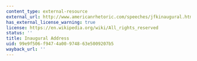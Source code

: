 ```yaml
---
content_type: external-resource
external_url: http://www.americanrhetoric.com/speeches/jfkinaugural.htm
has_external_license_warning: true
license: https://en.wikipedia.org/wiki/All_rights_reserved
status: ''
title: Inaugural Address
uid: 99e9f506-f947-4a00-9748-63e5009207b5
wayback_url: ''
---
```

